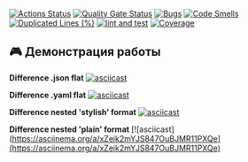 
[![Actions Status](https://github.com/Estepa08/frontend-project-46/actions/workflows/hexlet-check.yml/badge.svg)](https://github.com/Estepa08/frontend-project-46/actions) [![Quality Gate Status](https://sonarcloud.io/api/project_badges/measure?project=Estepa08_frontend-project-46&metric=alert_status)](https://sonarcloud.io/summary/new_code?id=Estepa08_frontend-project-46) [![Bugs](https://sonarcloud.io/api/project_badges/measure?project=Estepa08_frontend-project-46&metric=bugs)](https://sonarcloud.io/summary/new_code?id=Estepa08_frontend-project-46) [![Code Smells](https://sonarcloud.io/api/project_badges/measure?project=Estepa08_frontend-project-46&metric=code_smells)](https://sonarcloud.io/summary/new_code?id=Estepa08_frontend-project-46) [![Duplicated Lines (%)](https://sonarcloud.io/api/project_badges/measure?project=Estepa08_frontend-project-46&metric=duplicated_lines_density)](https://sonarcloud.io/summary/new_code?id=Estepa08_frontend-project-46) [![lint and test](https://github.com/Estepa08/frontend-project-46/actions/workflows/test-and-lint.yml/badge.svg?branch=main)](https://github.com/Estepa08/frontend-project-46/actions/workflows/test-and-lint.yml) [![Coverage](https://sonarcloud.io/api/project_badges/measure?project=Estepa08_frontend-project-46&metric=coverage)](https://sonarcloud.io/summary/new_code?id=Estepa08_frontend-project-46)

## 🎮 Демонстрация работы

**Difference .json flat**
[![asciicast](https://asciinema.org/a/ngqH56mefh01pY3OSIBWqHNCL.svg)](https://asciinema.org/a/ngqH56mefh01pY3OSIBWqHNCL)


**Difference .yaml flat**
[![asciicast](https://asciinema.org/a/2xIIDu5nh9eN1S9zPCZ6Z5U06.svg)](https://asciinema.org/a/2xIIDu5nh9eN1S9zPCZ6Z5U06)


**Difference nested 'stylish' format**
[![asciicast](https://asciinema.org/a/0gmvuIQYWsCaTFQy2CgBtUgDd.svg)](https://asciinema.org/a/0gmvuIQYWsCaTFQy2CgBtUgDd)


**Difference nested 'plain' format**
[![asciicast](https://asciinema.org/a/xZeik2mYJS847OuBJMR11PXQe](https://asciinema.org/a/xZeik2mYJS847OuBJMR11PXQe)


